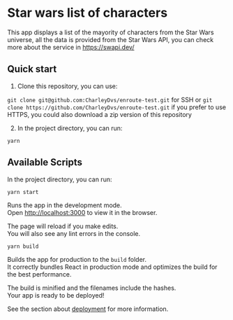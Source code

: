 # Star wars list of characters

This app displays a list of the mayority of characters from the Star Wars universe, all the data is provided from the Star Wars API, you can check more about the service in https://swapi.dev/

## Quick start

1. Clone this repository, you can use:

`git clone git@github.com:CharleyDvs/enroute-test.git` for SSH or `git clone https://github.com/CharleyDvs/enroute-test.git` if you prefer to use HTTPS, you could also download a zip version of this repository
  
 2. In the project directory, you can run:
 
 `yarn` 

## Available Scripts

In the project directory, you can run:

`yarn start`

Runs the app in the development mode.\
Open [http://localhost:3000](http://localhost:3000) to view it in the browser.

The page will reload if you make edits.\
You will also see any lint errors in the console.

`yarn build`

Builds the app for production to the `build` folder.\
It correctly bundles React in production mode and optimizes the build for the best performance.

The build is minified and the filenames include the hashes.\
Your app is ready to be deployed!

See the section about [deployment](https://facebook.github.io/create-react-app/docs/deployment) for more information.
